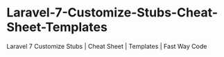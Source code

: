 # Laravel-7-Customize-Stubs-Cheat-Sheet-Templates
Laravel 7 Customize Stubs | Cheat Sheet | Templates | Fast Way Code 
